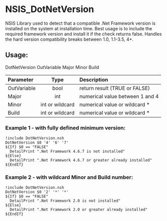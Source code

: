 # NSIS_DotNetVersion
NSIS Library used to detect that a compatible .Net Framework version is installed on the system at installation time. Best usage is to include the required framework version and install it if the check returns false. Handles the hard version compatibility breaks between 1.0, 1.1-3.5, 4+.

## Usage:
DotNetVersion OutVariable Major Minor Build

| Parameter    | Type            | Description                     |
| :---         |      :---:      | :---                            |
| OutVariable	 | bool            | return result (TRUE or FALSE)   |  
| Major			   | int             | numerical value between 1 and 4 |
| Minor			   | int or wildcard | numerical value or wildcard *   |
| Build			   | int or wildcard | numerical value or wildcard *   |
 
### Example 1 - with fully defined minimum version:
```NSIS
!include DotNetVersion.nsh
DotNetVersion $0 '4' '6' '7'
${If} $0 == "FALSE"
  DetailPrint ".Net Framework 4.6.7 is not installed"
${Else}
  DetailPrint ".Net Framework 4.6.7 or greater already installed"
${EndIf}
```
 
### Example 2 - with wildcard Minor and Build number:
```NSIS
!include DotNetVersion.nsh
DotNetVersion $0 '2' '*' '*'
${If} $0 == "FALSE"
  DetailPrint ".Net Framework 2.0 is not installed"
${Else}
  DetailPrint ".Net Framework 2.0 or greater already installed"
${EndIf}
```
